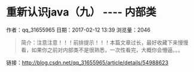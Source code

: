 # 重新认识java（九） ---- 内部类
作者：qq_31655965
日期：2017-02-12 13:39
浏览量：2046
> 简介：注意注意！！！前排提示！！！本篇文章过长，最好收藏下来慢慢看，如果你之前对内部类不是很熟悉，一次性看完，大概你会懵逼。。。

 链接：http://blog.csdn.net/qq_31655965/article/details/54988623

